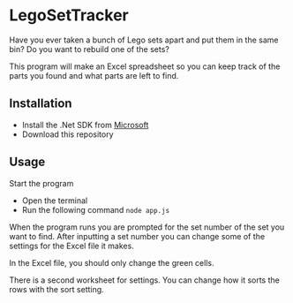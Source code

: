 # LegoSetTracker
Have you ever taken a bunch of Lego sets apart and put them in the same bin?
Do you want to rebuild one of the sets?

This program will make an Excel spreadsheet so you can keep track of the parts you found and what parts are left to find.

## Installation
- Install the .Net SDK from [Microsoft](https://dotnet.microsoft.com/en-us/)
- Download this repository

## Usage
Start the program
- Open the terminal
- Run the following command `node app.js`

When the program runs you are prompted for the set number of the set you want to find.
After inputting a set number you can change some of the settings for the Excel file it makes.

In the Excel file, you should only change the green cells.

There is a second worksheet for settings.
You can change how it sorts the rows with the sort setting.
